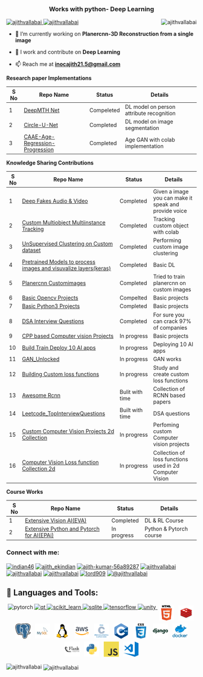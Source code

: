 
<h3 align="center">Works with python- Deep Learning </h3>

<p > 
<a href = "https://github.com/ajithvallabai">
<img src="https://img.shields.io/badge/GitHub-100000?style=for-the-badge&logo=github&logoColor=white" alt="ajithvallabai" width="100", height ="25" /> 
</a>

<a href = "https://in.linkedin.com/in/ajith-kumar-56a89287">
<img src="https://img.shields.io/badge/LinkedIn-0077B5?style=for-the-badge&logo=linkedin&logoColor=white" alt="ajithvallabai" width="100", height ="25" /> 
</a>

 <img  src="https://komarev.com/ghpvc/?username=ajithvallabai&label=Profile%20views&color=0e75b6&style=flat" alt="ajithvallabai" align="right"/> 

</p>

- 🔭 I’m currently working on **Planercnn-3D Reconstruction from a single image**

- 💬 I work and contribute on **Deep Learning**

- 📫 Reach me at **inocajith21.5@gmail.com**

**Research paper Implementations**

S No | Repo Name | Status | Details
--- |  -----     | ----   | ------
1 | [DeepMTH Net](https://github.com/ajithvallabai/Deep_MTH_Net)| Compeleted | DL model on person attribute recognition
2 | [Circle-U-Net](https://github.com/ajithvallabai/Circle-U-Net) | Completed | DL model on image segmentation
3 | [CAAE-Age-Regression-Progression](https://github.com/ajithvallabai/CAAE-Age_Progression_Regression_Pytorch) | Completed | Age GAN with colab implementation

**Knowledge Sharing Contributions**

S No | Repo Name | Status | Details
--- |  -----     | ----   | ------
1 | [Deep Fakes Audio & Video](https://github.com/ajithvallabai/Deepfakes_audio_video) | Completed | Given a image you can make it speak and provide voice
2 | [Custom Multiobject Multiinstance Tracking](https://github.com/ajithvallabai/Custom_Multiobject_MultiInstance_Tracking) | Completed | Tracking custom object with colab
3 | [UnSupervised Clustering on Custom dataset](https://github.com/ajithvallabai/UnsupervisedClustering) | Completed | Performing custom image clustering
4 | [Pretrained Models to process images and visuvalize layers(keras)](https://github.com/ajithvallabai/getsetgo_keras-beginner) | Completed | Basic DL 
5 | [Planercnn Customimages](https://github.com/ajithvallabai/planercnn_customimages) | Completed | Tried to train planercnn on custom images
6 | [Basic Opencv Projects](https://github.com/ajithvallabai/opencv_projects) | Compelted | Basic projects
7 | [Basic Python3 Projects](https://github.com/ajithvallabai/Python3_Projects) | Completed | Basic projects
8 | [DSA Interview Questions](https://github.com/ajithvallabai/DSA) | Completed | For sure you can crack 97% of companies   
9 | [CPP based Computer vision Projects](https://github.com/ajithvallabai/CPP_based_Computer_vision_Projects)  | In progress | Basic projects
10 | [Build Train Deploy 10 AI apps](https://github.com/ajithvallabai/Build_Train_Deploy_10_AI_apps)  | In progress | Deploying 10 AI apps
11 | [GAN_Unlocked](https://github.com/ajithvallabai/GAN_Unlocked)  | In progress | GAN works
12 | [Building Custom loss functions](https://github.com/ajithvallabai/Building_Custom_loss_functions)  | In progress | Study and create custom loss functions
13 | [Awesome Rcnn](https://github.com/ajithvallabai/awesome-rcnn)  | Bulit with time | Collection of RCNN based papers
14 | [Leetcode_TopInterviewQuestions](https://github.com/ajithvallabai/leetcode_TopInterviewQuestions) | Built with time | DSA questions
15 | [Custom Computer Vision Projects 2d Collection](https://github.com/ajithvallabai/awesome_custom_computer_vision_projects) | In progress | Perfoming custom Computer vision projects
16 | [Computer Vision Loss function Collection 2d](https://github.com/ajithvallabai/awesome_cv_loss_functions_2d) | In progress | Collection of loss functions used in 2d Computer Vision 

**Course Works**

S No | Repo Name | Status | Details
--- |  -----     | ----   | ------
1   | [Extensive Vision AI(EVA)](https://github.com/ajithvallabai/EVA-Extensive_Vision_AI) | Completed | DL & RL Course
2   | [Extensive Python and Pytorch for AI(EPAi)](https://github.com/ajithvallabai/EPAi) | In progress | Python & Pytorch course

<h3 align="left">Connect with me:</h3>
<p align="left">
<a href="https://codepen.io/indian46" target="blank"><img align="center" src="https://cdn.jsdelivr.net/npm/simple-icons@3.0.1/icons/codepen.svg" alt="indian46" height="30" width="40" /></a>
<a href="https://twitter.com/ajith_ekindian" target="blank"><img align="center" src="https://cdn.jsdelivr.net/npm/simple-icons@3.0.1/icons/twitter.svg" alt="ajith_ekindian" height="30" width="40" /></a>
<a href="https://linkedin.com/in/ajith-kumar-56a89287" target="blank"><img align="center" src="https://cdn.jsdelivr.net/npm/simple-icons@3.0.1/icons/linkedin.svg" alt="ajith-kumar-56a89287" height="30" width="40" /></a>
<a href="https://kaggle.com/ajithvallabai" target="blank"><img align="center" src="https://cdn.jsdelivr.net/npm/simple-icons@3.0.1/icons/kaggle.svg" alt="ajithvallabai" height="30" width="40" /></a>
<a href="https://www.youtube.com/channel/UCHwBQt3btp_VOXs2fdnyK9Q" target="blank"><img align="center" src="https://cdn.jsdelivr.net/npm/simple-icons@3.0.1/icons/youtube.svg" alt="ajithvallabai" height="30" width="40" /></a>
<a href="https://codeforces.com/profile/ajithvallabai" target="blank"><img align="center" src="https://cdn.jsdelivr.net/npm/simple-icons@3.0.1/icons/codeforces.svg" alt="ajithvallabai" height="30" width="40" /></a>
<a href="https://www.leetcode.com/lord909" target="blank"><img align="center" src="https://cdn.jsdelivr.net/npm/simple-icons@3.0.1/icons/leetcode.svg" alt="lord909" height="30" width="40" /></a>
<a href="https://www.hackerearth.com/@inocajith21.5" target="blank"><img align="center" src="https://cdn.jsdelivr.net/npm/simple-icons@3.0.1/icons/hackerearth.svg" alt="@ajithvallabai" height="30" width="40" /></a>
</p>


## 🧰 Languages and Tools:


<p align="center">
<img src="https://www.vectorlogo.zone/logos/pytorch/pytorch-icon.svg" alt="pytorch" width="40" height="40"/> </a> <a href="https://www.qt.io/" target="_blank"> <img src="https://upload.wikimedia.org/wikipedia/commons/0/0b/Qt_logo_2016.svg" alt="qt" width="40" height="40"/> </a>  <a href="https://scikit-learn.org/" target="_blank"> <img src="https://upload.wikimedia.org/wikipedia/commons/0/05/Scikit_learn_logo_small.svg" alt="scikit_learn" width="40" height="40"/> </a> <a href="https://www.sqlite.org/" target="_blank"> <img src="https://www.vectorlogo.zone/logos/sqlite/sqlite-icon.svg" alt="sqlite" width="40" height="40"/> </a> <a href="https://www.tensorflow.org" target="_blank"> <img src="https://www.vectorlogo.zone/logos/tensorflow/tensorflow-icon.svg" alt="tensorflow" width="40" height="40"/> </a> <a href="https://unity.com/" target="_blank"> <img src="https://www.vectorlogo.zone/logos/unity3d/unity3d-icon.svg" alt="unity" width="40" height="40"/> </a> 
<img src="https://raw.githubusercontent.com/github/explore/80688e429a7d4ef2fca1e82350fe8e3517d3494d/topics/html/html.png" alt="html5" height="40" style="vertical-align:top; margin:4px">
<img src="https://raw.githubusercontent.com/github/explore/80688e429a7d4ef2fca1e82350fe8e3517d3494d/topics/redis/redis.png" alt="pytorch" height="40" style="vertical-align:top; margin:4px">
<img src="https://raw.githubusercontent.com/github/explore/80688e429a7d4ef2fca1e82350fe8e3517d3494d/topics/postgresql/postgresql.png" alt="mysql" height="40" style="vertical-align:top; margin:4px">
<img src="https://raw.githubusercontent.com/github/explore/80688e429a7d4ef2fca1e82350fe8e3517d3494d/topics/mysql/mysql.png" alt="mysql" height="40" style="vertical-align:top; margin:4px">
<img src="https://raw.githubusercontent.com/github/explore/80688e429a7d4ef2fca1e82350fe8e3517d3494d/topics/linux/linux.png" alt="linux" height="40" style="vertical-align:top; margin:4px">
<img src="https://raw.githubusercontent.com/github/explore/80688e429a7d4ef2fca1e82350fe8e3517d3494d/topics/aws/aws.png" alt="AWS" height="40" style="vertical-align:top; margin:4px">
<img src="https://raw.githubusercontent.com/github/explore/80688e429a7d4ef2fca1e82350fe8e3517d3494d/topics/c/c.png" alt="C" height="40" style="vertical-align:top; margin:4px">
<img src="https://raw.githubusercontent.com/github/explore/80688e429a7d4ef2fca1e82350fe8e3517d3494d/topics/cpp/cpp.png" alt="CPP" height="40" style="vertical-align:top; margin:4px">
<img src="https://raw.githubusercontent.com/github/explore/80688e429a7d4ef2fca1e82350fe8e3517d3494d/topics/css/css.png" alt="CSS" height="40" style="vertical-align:top; margin:4px">
<img src="https://raw.githubusercontent.com/github/explore/80688e429a7d4ef2fca1e82350fe8e3517d3494d/topics/django/django.png" alt="Django" height="40" style="vertical-align:top; margin:4px">
<img src="https://raw.githubusercontent.com/github/explore/80688e429a7d4ef2fca1e82350fe8e3517d3494d/topics/docker/docker.png" alt="Docker" height="40" style="vertical-align:top; margin:4px">
<img src="https://raw.githubusercontent.com/github/explore/80688e429a7d4ef2fca1e82350fe8e3517d3494d/topics/flask/flask.png" alt="Docker" height="40" style="vertical-align:top; margin:4px">
<img src="https://raw.githubusercontent.com/github/explore/80688e429a7d4ef2fca1e82350fe8e3517d3494d/topics/python/python.png" alt="Python" height="40" style="vertical-align:top; margin:4px">
<img src="https://raw.githubusercontent.com/github/explore/80688e429a7d4ef2fca1e82350fe8e3517d3494d/topics/javascript/javascript.png" alt="Javascript" height="40" style="vertical-align:top; margin:4px">
<img src="https://raw.githubusercontent.com/github/explore/80688e429a7d4ef2fca1e82350fe8e3517d3494d/topics/visual-studio-code/visual-studio-code.png" alt="VS Code" height="40" style="vertical-align:top; margin:4px">
</p>


<p><img align="left" src="https://github-readme-stats.vercel.app/api/top-langs?username=ajithvallabai&show_icons=true&locale=en&layout=compact" alt="ajithvallabai" /> 
</p>

<p>&nbsp;<img align="center" src="https://github-readme-stats.vercel.app/api?username=ajithvallabai&show_icons=true&locale=en" alt="ajithvallabai" /></p>

